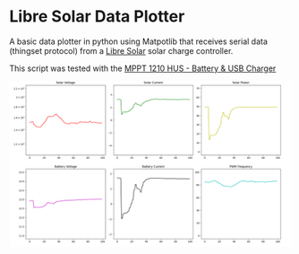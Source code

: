 # Libre Solar Data Plotter

A basic data plotter in python using Matpotlib that receives serial data (thingset protocol) from a [Libre Solar](https://libre.solar/) solar charge controller.

This script was tested with the [MPPT 1210 HUS - Battery & USB Charger](https://libre.solar/hardware/mppt-1210-hus.html)

![Screenshot](assets/screen.png)